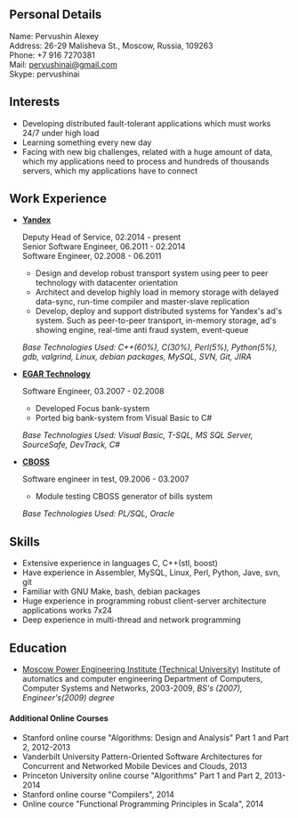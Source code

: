 Personal Details
----------------
Name:           Pervushin Alexey  
Address:		26-29 Malisheva St., Moscow, Russia, 109263  
Phone: 			+7 916 7270381  
Mail:			pervushinai@gmail.com  
Skype:			pervushinai

Interests
---------
*   Developing distributed fault-tolerant applications which must works 24/7 under high load  
*   Learning something every new day  
*   Facing with new big challenges, related with a huge amount of data, which my applications need to process and hundreds of thousands servers, which my applications have to connect  

Work Experience
---------------
*   [__Yandex__](http://company.yandex.com/)  

    Deputy Head of Service, 02.2014 - present  
    Senior Software Engineer, 06.2011 - 02.2014  
    Software Engineer, 02.2008 - 06.2011  

    -   Design and develop robust transport system using peer to peer technology with datacenter orientation  
    -   Architect and develop highly load in memory storage with delayed data-sync, run-time compiler and master-slave replication  
    -   Develop, deploy and support distributed systems for Yandex's ad's system. Such as peer-to-peer transport, in-memory storage, ad's showing engine, real-time anti fraud system, event-queue  
    
    _Base Technologies Used: C++(60%), C(30%), Perl(5%), Python(5%), gdb, valgrind, Linux, debian packages, MySQL, SVN, Git, JIRA_  


*   [__EGAR Technology__](http://www.egartech.com/company_sum.asp)  
    
    Software Engineer, 03.2007 - 02.2008

    -   Developed Focus bank-system  
    -   Ported big bank-system from Visual Basic to C#  
    
    _Base Technologies Used: Visual Basic, T-SQL, MS SQL Server, SourceSafe, DevTrack, C#_  

*   [__CBOSS__](http://www.cboss.ru/about/profile.html?locale=en)  

    Software engineer in test, 09.2006 - 03.2007

    -   Module testing CBOSS generator of bills system  
    
    _Base Technologies Used: PL/SQL, Oracle_  

Skills
------
*   Extensive experience in languages C, C++(stl, boost)
*   Have experience in Assembler, MySQL, Linux, Perl, Python, Jave, svn, git
*   Familiar with GNU Make, bash, debian packages
*   Huge experience in programming robust client-server architecture applications works 7x24
*   Deep experience in multi-thread and network programming

Education
---------
*   [Moscow Power Engineering Institute (Technical University)](http://www.mpei.ru/StartPage.asp)  Institute of automatics and computer engineering Department of Computers, Computer Systems and Networks, 2003-2009, _BS's (2007), Engineer's(2009) degree_

#### Additional Online Courses
*   Stanford online course "Algorithms: Design and Analysis" Part 1 and Part 2, 2012-2013
*   Vanderbilt University Pattern-Oriented Software Architectures for Concurrent and Networked Mobile Devices and Clouds, 2013
*   Princeton University online course "Algorithms" Part 1 and Part 2, 2013-2014
*    Stanford online course "Compilers", 2014
*    Online cource "Functional Programming Principles in Scala", 2014
